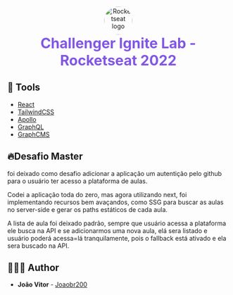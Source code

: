 <div align="center">
  <img src="https://www.rocketseat.com.br/favicon.ico" alt="Rocketseat logo" style="width:64px; height:64px; border-radius:50%;" />
</div>
<div align="center">
<strong style="color:#8257e5; font-size:2rem;"> Challenger Ignite Lab - Rocketseat 2022 </strong> 
</div>

## 🧰 Tools

- [React](https://reactjs.org/)
- [TailwindCSS](https://tailwindcss.com)
- [Apollo](https://www.apollographql.com)
- [GraphQL](https://graphql.org)
- [GraphCMS](https://graphcms.com)

## 🔥Desafio Master

foi deixado como desafio adicionar a aplicação um autentição pelo github para o usuário ter acesso a plataforma de aulas.

Codei a aplicação toda do zero, mas agora utilizando next, foi implementando recursos bem avaçandos, como SSG para buscar as aulas no server-side e gerar os paths estáticos de cada aula.

A lista de aula foi deixado padrão, sempre que usuário acessa a plataforma ele busca na API e se adicionarmos uma nova aula, elá sera listado e usuário poderá acessa=lá tranquilamente, pois o fallback está ativado e ela sera buscado na API.

## 🙅🏽‍♂️ Author

- **João Vitor** - [Joaobr200](https://github.com/joaobr200)
